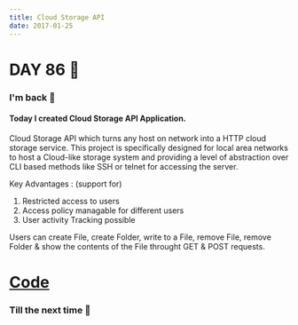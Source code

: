 ```yaml
---
title: Cloud Storage API
date: 2017-01-25
---
```


# DAY 86 👾 

### I'm back 💙

#### Today I created Cloud Storage API Application.

​Cloud Storage API which ​turns any host on network into a HTTP cloud storage service. This project is specifically designed for local area networks to host a Cloud-like storage system and providing a level of abstraction over CLI based methods like SSH or telnet for accessing the server.

Key Advantages : (support for)
1. Restricted access to users 
2. Access policy managable for different users
3. User activity Tracking possible

Users can create File, create Folder, write to a File, remove File, remove Folder & show the contents of the File throught GET & POST requests.

# [Code](https://github.com/deadcoder0904/cloud-storage-cli)

### Till the next time 👻 